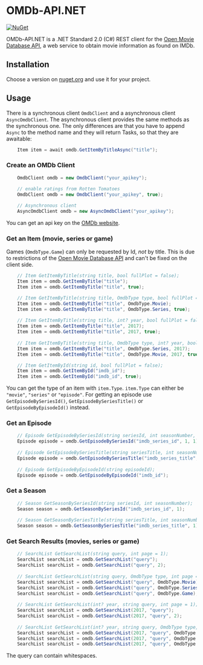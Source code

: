 # OMDb-API.NET
[![NuGet](https://img.shields.io/nuget/v/OmdbApiNet.svg)](https://www.nuget.org/packages/OmdbApiNet/)

OMDb-API.NET is a .NET Standard 2.0 (C#) REST client for the [Open Movie Database API](http://www.omdbapi.com/), a web service to obtain movie information as found on IMDb.

## Installation
Choose a version on [nuget.org](https://www.nuget.org/packages/OmdbApiNet/) and use it for your project.

## Usage
There is a synchronous client `OmdbClient` and a asynchronous client `AsyncOmdbClient`. The asynchronous client provides the same methods as the synchronous one. The only differences are that you have to append `Async` to the method name and they will return Tasks, so that they are awaitable:
```cs
    Item item = await omdb.GetItemByTitleAsync("title");
```


### Create an OMDb Client
```cs
    OmdbClient omdb = new OmdbClient("your_apikey");
    
    // enable ratings from Rotten Tomatoes
    OmdbClient omdb = new OmdbClient("your_apikey", true);

    // Asynchronous client
    AsyncOmdbClient omdb = new AsyncOmdbClient("your_apikey");
```
You can get an api key on the [OMDb website](http://www.omdbapi.com/).

### Get an Item (movie, series or game)
Games (`OmdbType.Game`) can only be requested by Id, *not* by title. This is due to restrictions of the [Open Movie Database API](http://www.omdbapi.com/) and can't be fixed on the client side.
```cs
    // Item GetItemByTitle(string title, bool fullPlot = false);
    Item item = omdb.GetItemByTitle("title");
    Item item = omdb.GetItemByTitle("title", true);

    // Item GetItemByTitle(string title, OmdbType type, bool fullPlot = false);
    Item item = omdb.GetItemByTitle("title", OmdbType.Movie);
    Item item = omdb.GetItemByTitle("title", OmdbType.Series, true);
    
    // Item GetItemByTitle(string title, int? year, bool fullPlot = false);
    Item item = omdb.GetItemByTitle("title", 2017);
    Item item = omdb.GetItemByTitle("title", 2017, true);
    
    // Item GetItemByTitle(string title, OmdbType type, int? year, bool fullPlot = false);
    Item item = omdb.GetItemByTitle("title", OmdbType.Series, 2017);
    Item item = omdb.GetItemByTitle("title", OmdbType.Movie, 2017, true);

    // Item GetItemById(string id, bool fullPlot = false);
    Item item = omdb.GetItemById("imdb_id");
    Item item = omdb.GetItemById("imdb_id", true);
```
You can get the type of an item with `item.Type`. `item.Type` can either be `"movie"`, `"series"` or `"episode"`.
For getting an episode use `GetEpisodeBySeriesId()`, `GetEpisodeBySeriesTitle()` or `GetEpisodeByEpisodeId()` instead.

### Get an Episode
```cs
    // Episode GetEpisodeBySeriesId(string seriesId, int seasonNumber, int episodeNumber);
    Episode episode = omdb.GetEpisodeBySeriesId("imdb_series_id", 1, 1);
    
    // Episode GetEpisodeBySeriesTitle(string seriesTitle, int seasonNumber, int episodeNumber);
    Episode episode = omdb.GetEpisodeBySeriesTitle("imdb_series_title", 1, 1);
    
    // Episode GetEpisodeByEpisodeId(string episodeId);
    Episode episode = omdb.GetEpisodeByEpisodeId("imdb_id");
```

### Get a Season
```cs
    // Season GetSeasonBySeriesId(string seriesId, int seasonNumber);
    Season season = omdb.GetSeasonBySeriesId("imdb_series_id", 1);
    
    // Season GetSeasonBySeriesTitle(string seriesTitle, int seasonNumber);
    Season season = omdb.GetSeasonBySeriesTitle("imdb_series_title", 1);
```

### Get Search Results (movies, series or game)
```cs
    // SearchList GetSearchList(string query, int page = 1);
    SearchList searchList = omdb.GetSearchList("query");
    SearchList searchList = omdb.GetSearchList("query", 2);
    
    // SearchList GetSearchList(string query, OmdbType type, int page = 1);
    SearchList searchList = omdb.GetSearchList("query", OmdbType.Movie);
    SearchList searchList = omdb.GetSearchList("query", OmdbType.Series, 2);
    SearchList searchList = omdb.GetSearchList("query", OmdbType.Game);
    
    // SearchList GetSearchList(int? year, string query, int page = 1);
    SearchList searchList = omdb.GetSearchList(2017, "query");
    SearchList searchList = omdb.GetSearchList(2017, "query", 2);
    
    // SearchList GetSearchList(int? year, string query, OmdbType type, int page = 1);
    SearchList searchList = omdb.GetSearchList(2017, "query", OmdbType.Movie);
    SearchList searchList = omdb.GetSearchList(2017, "query", OmdbType.Series, 2);
    SearchList searchList = omdb.GetSearchList(2017, "query", OmdbType.Game);
```
The query can contain whitespaces.
